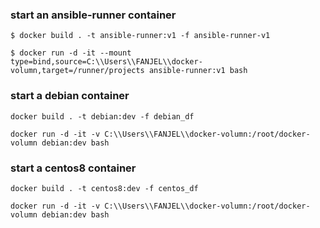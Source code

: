 ### start an ansible-runner container
```
$ docker build . -t ansible-runner:v1 -f ansible-runner-v1

$ docker run -d -it --mount type=bind,source=C:\\Users\\FANJEL\\docker-volumn,target=/runner/projects ansible-runner:v1 bash
```

### start a debian container
```
docker build . -t debian:dev -f debian_df

docker run -d -it -v C:\\Users\\FANJEL\\docker-volumn:/root/docker-volumn debian:dev bash
```

### start a centos8 container
```
docker build . -t centos8:dev -f centos_df

docker run -d -it -v C:\\Users\\FANJEL\\docker-volumn:/root/docker-volumn debian:dev bash
```